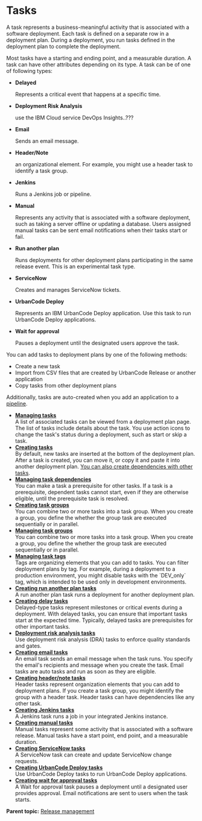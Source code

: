 # Tasks

A task represents a business-meaningful activity that is associated with a software deployment. Each task is defined on a separate row in a deployment plan. During a deployment, you run tasks defined in the deployment plan to complete the deployment.

Most tasks have a starting and ending point, and a measurable duration. A task can have other attributes depending on its type. A task can be of one of following types:

-   **Delayed**

    Represents a critical event that happens at a specific time.

-   **Deployment Risk Analysis**

    use the IBM Cloud service DevOps Insights..???

-   **Email**

    Sends an email message.

-   **Header/Note**

    an organizational element. For example, you might use a header task to identify a task group.

-   **Jenkins**

    Runs a Jenkins job or pipeline.

-   **Manual**

    Represents any activity that is associated with a software deployment, such as taking a server offline or updating a database. Users assigned manual tasks can be sent email notifications when their tasks start or fail.

-   **Run another plan**

    Runs deployments for other deployment plans participating in the same release event. This is an experimental task type.

-   **ServiceNow**

    Creates and manages ServiceNow tickets.

-   **UrbanCode Deploy**

    Represents an IBM UrbanCode Deploy application. Use this task to run UrbanCode Deploy applications.

-   **Wait for approval**

    Pauses a deployment until the designated users approve the task.


You can add tasks to deployment plans by one of the following methods:

-   Create a new task
-   Import from CSV files that are created by UrbanCode Release or another application
-   Copy tasks from other deployment plans

Additionally, tasks are auto-created when you add an application to a [pipeline](cr_pipelines_ov.md#).

-   **[Managing tasks](../../com.crelease.doc/topics/cr_task_manage.md)**  
A list of associated tasks can be viewed from a deployment plan page. The list of tasks include details about the task. You use action icons to change the task's status during a deployment, such as start or skip a task.
-   **[Creating tasks](../../com.crelease.doc/topics/cr_task_create.md)**  
By default, new tasks are inserted at the bottom of the deployment plan. After a task is created, you can move it, or copy it and paste it into another deployment plan. [You can also create dependencies with other tasks](cr_task_depend.md#).
-   **[Managing task dependencies](../../com.crelease.doc/topics/cr_task_depend.md)**  
You can make a task a prerequisite for other tasks. If a task is a prerequisite, dependent tasks cannot start, even if they are otherwise eligible, until the prerequisite task is resolved.
-   **[Creating task groups](../../com.crelease.doc/topics/cr_task_groups.md)**  
You can combine two or more tasks into a task group. When you create a group, you define the whether the group task are executed sequentially or in parallel.
-   **[Managing task groups](../../com.crelease.doc/topics/cr_task_groups_manage.md)**  
You can combine two or more tasks into a task group. When you create a group, you define the whether the group task are executed sequentially or in parallel.
-   **[Managing task tags](../../com.crelease.doc/topics/cr_task_tags.md)**  
Tags are organizing elements that you can add to tasks. You can filter deployment plans by tag. For example, during a deployment to a production environment, you might disable tasks with the \`DEV\_only\` tag, which is intended to be used only in development environments.
-   **[Creating run another plan tasks](../../com.crelease.doc/topics/cr_taskType_another.md)**  
A run another plan task runs a deployment for another deployment plan.
-   **[Creating delay tasks](../../com.crelease.doc/topics/cr_taskType_delay.md)**  
Delayed-type tasks represent milestones or critical events during a deployment. With delayed tasks, you can ensure that important tasks start at the expected time. Typically, delayed tasks are prerequisites for other important tasks.
-   **[Deployment risk analysis tasks](../../com.crelease.doc/topics/cr_taskType_DRA.md)**  
Use deployment risk analysis \(DRA\) tasks to enforce quality standards and gates.
-   **[Creating email tasks](../../com.crelease.doc/topics/cr_taskType_email.md)**  
An email task sends an email message when the task runs. You specify the email's recipients and message when you create the task. Email tasks are auto tasks and run as soon as they are eligible.
-   **[Creating header/note tasks](../../com.crelease.doc/topics/cr_taskType_header.md)**  
Header tasks represent organization elements that you can add to deployment plans. If you create a task group, you might identify the group with a header task. Header tasks can have dependencies like any other task.
-   **[Creating Jenkins tasks](../../com.crelease.doc/topics/cr_taskType_Jenkins.md)**  
A Jenkins task runs a job in your integrated Jenkins instance.
-   **[Creating manual tasks](../../com.crelease.doc/topics/cr_taskType_manual.md)**  
Manual tasks represent some activity that is associated with a software release. Manual tasks have a start point, end point, and a measurable duration.
-   **[Creating ServiceNow tasks](../../com.crelease.doc/topics/cr_taskType_serviceNow.md)**  
A ServiceNow task can create and update ServiceNow change requests.
-   **[Creating UrbanCode Deploy tasks](../../com.crelease.doc/topics/cr_taskType_UCD.md)**  
Use UrbanCode Deploy tasks to run UrbanCode Deploy applications.
-   **[Creating wait for approval tasks](../../com.crelease.doc/topics/cr_taskType_waitForApproval.md)**  
A Wait for approval task pauses a deployment until a designated user provides approval. Email notifications are sent to users when the task starts.

**Parent topic:** [Release management](../../com.crelease.doc/topics/c_node_releases.md)

